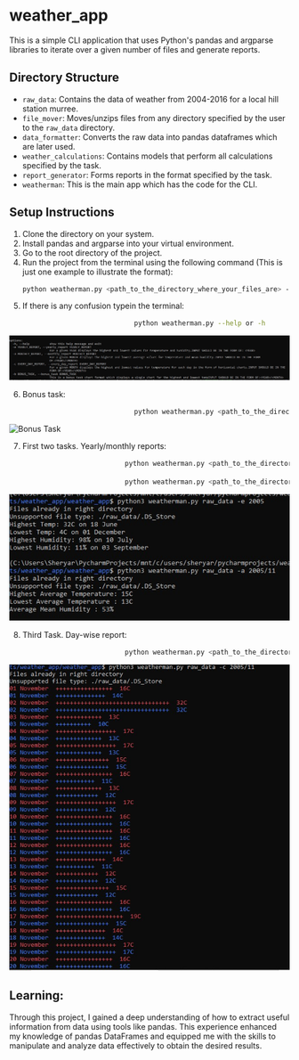 # weather_app

This is a simple CLI application that uses Python's pandas and argparse libraries to iterate over a given number of files and generate reports.

## Directory Structure

- `raw_data`: Contains the data of weather from 2004-2016 for a local hill station murree.
- `file_mover`: Moves/unzips files from any directory specified by the user to the `raw_data` directory.
- `data_formatter`: Converts the raw data into pandas dataframes which are later used.
- `weather_calculations`: Contains models that perform all calculations specified by the task.
- `report_generator`: Forms reports in the format specified by the task.
- `weatherman`: This is the main app which has the code for the CLI.

## Setup Instructions

1. Clone the directory on your system.
2. Install pandas and argparse into your virtual environment.
3. Go to the root directory of the project.
4. Run the project from the terminal using the following command (This is just one example to illustrate the format):
   ```bash
   python weatherman.py <path_to_the_directory_where_your_files_are> -c <YEAR>/<MONTH>
   ```                               
5. If there is any confusion typein the terminal:
   ```bash
                               python weatherman.py --help or -h
   ```
![Different Options](https://github.com/12Danish/Pandas_data_analysis_weather_app/raw/master/sample_images/instructions.jpg)

6. Bonus task:
   ```bash
                               python weatherman.py <path_to_the_directory_where_your_files_are> -b <YEAR>/<MONTH>

![Bonus Task](https://github.com/12Danish/Pandas_data_analysis_weather_app/raw/master/sample_images/bonus%20task.jpg)

   
7. First two tasks. Yearly/monthly reports:
  ```bash
                               python weatherman.py <path_to_the_directory_where_your_files_are> -e <YEAR>

                               python weatherman.py <path_to_the_directory_where_your_files_are> -a <YEAR>/<MONTH>

  ```

![Highest-Lowest](https://github.com/12Danish/Pandas_data_analysis_weather_app/blob/master/sample_images/higest-lowest.jpg)
                                                    
8. Third Task. Day-wise report:

  ```bash
                               python weatherman.py <path_to_the_directory_where_your_files_are> -c <YEAR>/<MONTH>

```
![Everyday Report](https://github.com/12Danish/Pandas_data_analysis_weather_app/raw/master/sample_images/everyday%20report.jpg)

## Learning:

Through this project, I gained a deep understanding of how to extract useful information from data using tools like pandas. This experience enhanced my knowledge of pandas DataFrames and equipped me with the skills to manipulate and analyze data effectively to obtain the desired results.
